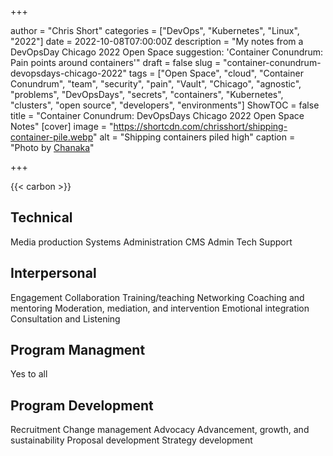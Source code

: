 +++

author = "Chris Short"
categories = ["DevOps", "Kubernetes", "Linux", "2022"]
date = 2022-10-08T07:00:00Z
description = "My notes from a DevOpsDay Chicago 2022 Open Space suggestion: 'Container Conundrum: Pain points around containers'"
draft = false
slug = "container-conundrum-devopsdays-chicago-2022"
tags = ["Open Space", "cloud", "Container Conundrum", "team", "security", "pain", "Vault", "Chicago", "agnostic", "problems", "DevOpsDays", "secrets", "containers", "Kubernetes", "clusters", "open source", "developers", "environments"]
ShowTOC = false
title = "Container Conundrum: DevOpsDays Chicago 2022 Open Space Notes"
[cover]
image = "https://shortcdn.com/chrisshort/shipping-container-pile.webp"
alt = "Shipping containers piled high"
caption = "Photo by [Chanaka](https://www.pexels.com/photo/cargo-container-lot-906494/)"

+++

{{< carbon >}}

## Technical

Media production
Systems Administration
CMS Admin
Tech Support

## Interpersonal

Engagement
Collaboration
Training/teaching
Networking
Coaching and mentoring
Moderation, mediation, and intervention
Emotional integration
Consultation and Listening

## Program Managment

Yes to all

## Program Development

Recruitment
Change management
Advocacy
Advancement, growth, and sustainability
Proposal development
Strategy development

## 